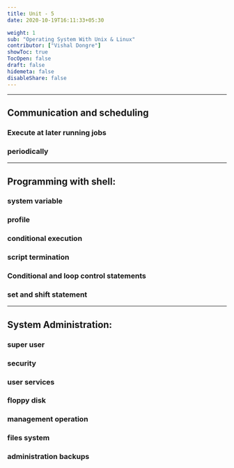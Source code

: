 ```yaml
---
title: Unit - 5
date: 2020-10-19T16:11:33+05:30

weight: 1
sub: "Operating System With Unix & Linux"
contributor: ["Vishal Dongre"]
showToc: true
TocOpen: false
draft: false
hidemeta: false
disableShare: false
---
```


---

## Communication and scheduling

### Execute at later running jobs

### periodically

---

## Programming with shell:

### system variable

### profile

### conditional execution

### script termination

### Conditional and loop control statements

### set and shift statement

---

## System Administration:

### super user

### security

### user services

### floppy disk

### management operation

### files system

### administration backups
